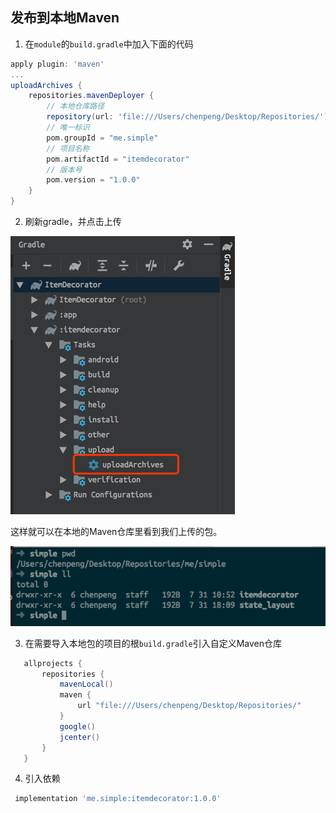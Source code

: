 ## 发布到本地Maven

1. 在`module`的`build.gradle`中加入下面的代码

```groovy
apply plugin: 'maven'
...
uploadArchives {
    repositories.mavenDeployer {
        // 本地仓库路径
        repository(url: 'file:///Users/chenpeng/Desktop/Repositories/')
        // 唯一标识
        pom.groupId = "me.simple"
        // 项目名称
        pom.artifactId = "itemdecorator"
        // 版本号
        pom.version = "1.0.0"
    }
}
```

2. 刷新gradle，并点击上传

![](https://raw.githubusercontent.com/simplepeng/ImageRepo/master/update_archives.png)

这样就可以在本地的Maven仓库里看到我们上传的包。

![](https://raw.githubusercontent.com/simplepeng/ImageRepo/master/mave_local.png)

3. 在需要导入本地包的项目的根`build.gradle`引入自定义Maven仓库

```groovy
   allprojects {
       repositories {
           mavenLocal()
           maven {
               url "file:///Users/chenpeng/Desktop/Repositories/"
           }
           google()
           jcenter()
       }
   }
```

4. 引入依赖

```groovy
 implementation 'me.simple:itemdecorator:1.0.0'
```

